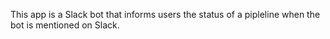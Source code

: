 This app is a Slack bot that informs users the status of a pipleline when the
bot is mentioned on Slack.
